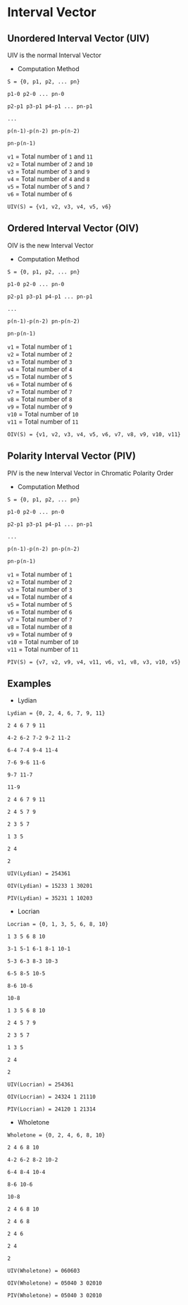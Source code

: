 # Interval Vector

## Unordered Interval Vector (UIV)

UIV is the normal Interval Vector

- Computation Method

`S = {0, p1, p2, ... pn}`

~~~
p1-0 p2-0 ... pn-0

p2-p1 p3-p1 p4-p1 ... pn-p1

...

p(n-1)-p(n-2) pn-p(n-2)

pn-p(n-1)
~~~

`v1` = Total number of `1` and `11`  
`v2` = Total number of `2` and `10`  
`v3` = Total number of `3` and `9`  
`v4` = Total number of `4` and `8`  
`v5` = Total number of `5` and `7`  
`v6` = Total number of `6`

`UIV(S) = {v1, v2, v3, v4, v5, v6}`

## Ordered Interval Vector (OIV)

OIV is the new Interval Vector

- Computation Method

`S = {0, p1, p2, ... pn}`

~~~
p1-0 p2-0 ... pn-0

p2-p1 p3-p1 p4-p1 ... pn-p1

...

p(n-1)-p(n-2) pn-p(n-2)

pn-p(n-1)
~~~

`v1` = Total number of `1`  
`v2` = Total number of `2`  
`v3` = Total number of `3`  
`v4` = Total number of `4`  
`v5` = Total number of `5`  
`v6` = Total number of `6`  
`v7` = Total number of `7`  
`v8` = Total number of `8`  
`v9` = Total number of `9`  
`v10` = Total number of `10`  
`v11` = Total number of `11`

`OIV(S) = {v1, v2, v3, v4, v5, v6, v7, v8, v9, v10, v11}`

## Polarity Interval Vector (PIV)

PIV is the new Interval Vector in Chromatic Polarity Order

- Computation Method

`S = {0, p1, p2, ... pn}`

~~~
p1-0 p2-0 ... pn-0

p2-p1 p3-p1 p4-p1 ... pn-p1

...

p(n-1)-p(n-2) pn-p(n-2)

pn-p(n-1)
~~~

`v1` = Total number of `1`  
`v2` = Total number of `2`  
`v3` = Total number of `3`  
`v4` = Total number of `4`  
`v5` = Total number of `5`  
`v6` = Total number of `6`  
`v7` = Total number of `7`  
`v8` = Total number of `8`  
`v9` = Total number of `9`  
`v10` = Total number of `10`  
`v11` = Total number of `11`

`PIV(S) = {v7, v2, v9, v4, v11, v6, v1, v8, v3, v10, v5}`

## Examples

- Lydian
 
`Lydian = {0, 2, 4, 6, 7, 9, 11}`

~~~
2 4 6 7 9 11

4-2 6-2 7-2 9-2 11-2

6-4 7-4 9-4 11-4

7-6 9-6 11-6

9-7 11-7

11-9
~~~

~~~
2 4 6 7 9 11

2 4 5 7 9

2 3 5 7

1 3 5

2 4

2
~~~

`UIV(Lydian) = 254361`

`OIV(Lydian) = 15233 1 30201`

`PIV(Lydian) = 35231 1 10203`

- Locrian

`Locrian = {0, 1, 3, 5, 6, 8, 10}`

~~~
1 3 5 6 8 10

3-1 5-1 6-1 8-1 10-1

5-3 6-3 8-3 10-3

6-5 8-5 10-5

8-6 10-6

10-8
~~~

~~~
1 3 5 6 8 10

2 4 5 7 9

2 3 5 7

1 3 5

2 4

2
~~~

`UIV(Locrian) = 254361`

`OIV(Locrian) = 24324 1 21110`

`PIV(Locrian) = 24120 1 21314`

- Wholetone

`Wholetone = {0, 2, 4, 6, 8, 10}`

~~~
2 4 6 8 10

4-2 6-2 8-2 10-2

6-4 8-4 10-4
 
8-6 10-6

10-8
~~~

~~~
2 4 6 8 10

2 4 6 8

2 4 6
 
2 4

2
~~~

`UIV(Wholetone) = 060603`

`OIV(Wholetone) = 05040 3 02010`

`PIV(Wholetone) = 05040 3 02010`